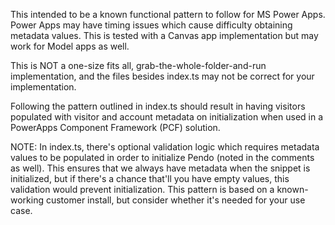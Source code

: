 This intended to be a known functional pattern to follow for MS Power Apps.  Power Apps may have timing issues which cause difficulty obtaining metadata values.  This is tested with a Canvas app implementation but may work for Model apps as well. 

This is NOT a one-size fits all, grab-the-whole-folder-and-run implementation, and the files besides index.ts may not be correct for your implementation.  

Following the pattern outlined in index.ts should result in having visitors populated with visitor and account metadata on initialization when used in a PowerApps Component Framework (PCF) solution.  

NOTE: In index.ts, there's optional validation logic which requires metadata values to be populated in order to initialize Pendo (noted in the comments as well).  This ensures that we always have metadata when the snippet is initialized, but if there's a chance that'll you have empty values, this validation would prevent initialization.  This pattern is based on a known-working customer install, but consider whether it's needed for your use case.